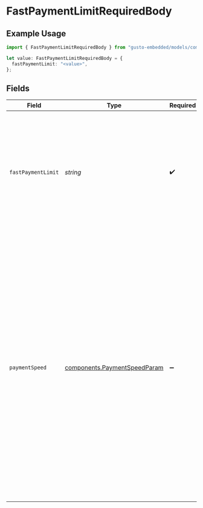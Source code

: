 # FastPaymentLimitRequiredBody

## Example Usage

```typescript
import { FastPaymentLimitRequiredBody } from "gusto-embedded/models/components";

let value: FastPaymentLimitRequiredBody = {
  fastPaymentLimit: "<value>",
};
```

## Fields

| Field                                                                                                                                                                                                                                                                                                         | Type                                                                                                                                                                                                                                                                                                          | Required                                                                                                                                                                                                                                                                                                      | Description                                                                                                                                                                                                                                                                                                   |
| ------------------------------------------------------------------------------------------------------------------------------------------------------------------------------------------------------------------------------------------------------------------------------------------------------------- | ------------------------------------------------------------------------------------------------------------------------------------------------------------------------------------------------------------------------------------------------------------------------------------------------------------- | ------------------------------------------------------------------------------------------------------------------------------------------------------------------------------------------------------------------------------------------------------------------------------------------------------------- | ------------------------------------------------------------------------------------------------------------------------------------------------------------------------------------------------------------------------------------------------------------------------------------------------------------- |
| `fastPaymentLimit`                                                                                                                                                                                                                                                                                            | *string*                                                                                                                                                                                                                                                                                                      | :heavy_check_mark:                                                                                                                                                                                                                                                                                            | Fast payment limit. This limit is an aggregate of all fast payrolls amount. This limit is only relevant when payment speed is 1-day or 2-day.                                                                                                                                                                 |
| `paymentSpeed`                                                                                                                                                                                                                                                                                                | [components.PaymentSpeedParam](../../models/components/paymentspeedparam.md)                                                                                                                                                                                                                                  | :heavy_minus_sign:                                                                                                                                                                                                                                                                                            | Gusto Embedded supports three payment speeds (1-day, 2-day, and 4-day). For next-day payments, funds are deposited in your team's bank account by the end of the next business day. Most people will see the funds arrive the next afternoon, but payments may arrive as late as the end of the business day. |
